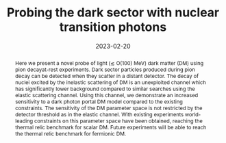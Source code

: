 ---
title: "Probing the dark sector with nuclear transition photons"
collection: publications
permalink: /publication/2023-dark-photon
date: 2023-02-20
# link: 'https://journals.aps.org/prd/abstract/10.1103/PhysRevD.107.095010'
arxiv: 'https://arxiv.org/abs/2302.10250'
inspirehep: 'https://inspirehep.net/literature/2635065'
github: 'https://github.com/noctildon/lightDM'
citation: 'Bhaskar Dutta, <strong>Wei-Chih Huang</strong>, Jayden L. Newstead. <i>In Review</i>'
abstract: 'Here we present a novel probe of light (≲ O(100) MeV) dark matter (DM) using pion decayat-rest experiments. Dark sector particles produced during pion decay can be detected when they scatter in a distant detector. The decay of nuclei excited by the inelastic scattering of DM is an unexploited channel which has significantly lower background compared to similar searches using
the elastic scattering channel. Using this channel, we demonstrate an increased sensitivity to a dark photon portal DM model compared to the existing constraints. The sensitivity of the DM parameter space is not restricted by the detector threshold as in the elastic channel. With existing experiments world-leading constraints on this parameter space have been obtained, reaching the thermal relic benchmark for scalar DM. Future experiments will be able to reach the thermal relic benchmark for
fermionic DM.'
---